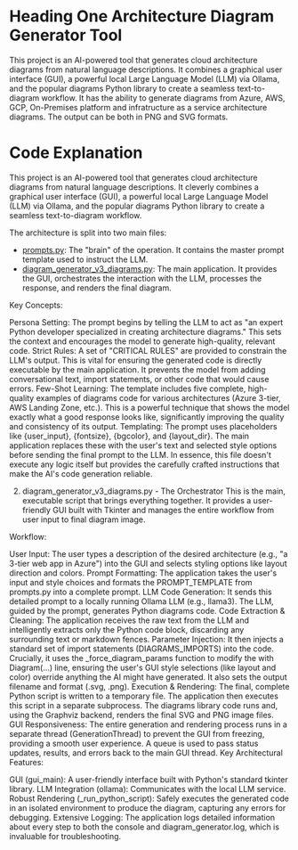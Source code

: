 # Heading One Architecture Diagram Generator Tool
This project is an AI-powered tool that generates cloud architecture diagrams from natural language descriptions. It combines a graphical user interface (GUI), a powerful local Large Language Model (LLM) via Ollama, and the popular diagrams Python library to create a seamless text-to-diagram workflow. It has the ability to generate diagrams from Azure, AWS, GCP, On-Premises platform and infratructure as a service architecture diagrams. The output can be both in PNG and SVG formats.

# Code Explanation

This project is an AI-powered tool that generates cloud architecture diagrams from natural language descriptions. It cleverly combines a graphical user interface (GUI), a powerful local Large Language Model (LLM) via Ollama, and the popular diagrams Python library to create a seamless text-to-diagram workflow.

The architecture is split into two main files:

* [prompts.py](https://github.com/dannyray2805/arch_diag_generator/blob/main/prompts.py): The "brain" of the operation. It contains the master prompt template used to instruct the LLM.
* [diagram_generator_v3_diagrams.py](https://github.com/dannyray2805/arch_diag_generator/blob/main/diagram_generator_v3_diagrams.py): The main application. It provides the GUI, orchestrates the interaction with the LLM, processes the response, and renders the final diagram.

Key Concepts:

Persona Setting: The prompt begins by telling the LLM to act as "an expert Python developer specialized in creating architecture diagrams." This sets the context and encourages the model to generate high-quality, relevant code.
Strict Rules: A set of "CRITICAL RULES" are provided to constrain the LLM's output. This is vital for ensuring the generated code is directly executable by the main application. It prevents the model from adding conversational text, import statements, or other code that would cause errors.
Few-Shot Learning: The template includes five complete, high-quality examples of diagrams code for various architectures (Azure 3-tier, AWS Landing Zone, etc.). This is a powerful technique that shows the model exactly what a good response looks like, significantly improving the quality and consistency of its output.
Templating: The prompt uses placeholders like {user_input}, {fontsize}, {bgcolor}, and {layout_dir}. The main application replaces these with the user's text and selected style options before sending the final prompt to the LLM.
In essence, this file doesn't execute any logic itself but provides the carefully crafted instructions that make the AI's code generation reliable.

2. diagram_generator_v3_diagrams.py - The Orchestrator
This is the main, executable script that brings everything together. It provides a user-friendly GUI built with Tkinter and manages the entire workflow from user input to final diagram image.

Workflow:

User Input: The user types a description of the desired architecture (e.g., "a 3-tier web app in Azure") into the GUI and selects styling options like layout direction and colors.
Prompt Formatting: The application takes the user's input and style choices and formats the PROMPT_TEMPLATE from prompts.py into a complete prompt.
LLM Code Generation: It sends this detailed prompt to a locally running Ollama LLM (e.g., llama3). The LLM, guided by the prompt, generates Python diagrams code.
Code Extraction & Cleaning: The application receives the raw text from the LLM and intelligently extracts only the Python code block, discarding any surrounding text or markdown fences.
Parameter Injection: It then injects a standard set of import statements (DIAGRAMS_IMPORTS) into the code. Crucially, it uses the _force_diagram_params function to modify the with Diagram(...) line, ensuring the user's GUI style selections (like layout and color) override anything the AI might have generated. It also sets the output filename and format (.svg, .png).
Execution & Rendering: The final, complete Python script is written to a temporary file. The application then executes this script in a separate subprocess. The diagrams library code runs and, using the Graphviz backend, renders the final SVG and PNG image files.
GUI Responsiveness: The entire generation and rendering process runs in a separate thread (GenerationThread) to prevent the GUI from freezing, providing a smooth user experience. A queue is used to pass status updates, results, and errors back to the main GUI thread.
Key Architectural Features:

GUI (gui_main): A user-friendly interface built with Python's standard tkinter library.
LLM Integration (ollama): Communicates with the local LLM service.
Robust Rendering (_run_python_script): Safely executes the generated code in an isolated environment to produce the diagram, capturing any errors for debugging.
Extensive Logging: The application logs detailed information about every step to both the console and diagram_generator.log, which is invaluable for troubleshooting.
